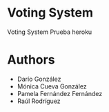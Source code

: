 # Voting System

Voting System Prueba heroku

# Authors

* Darío González
* Mónica Cueva González
* Pamela Fernández Fernández
* Raúl Rodríguez

